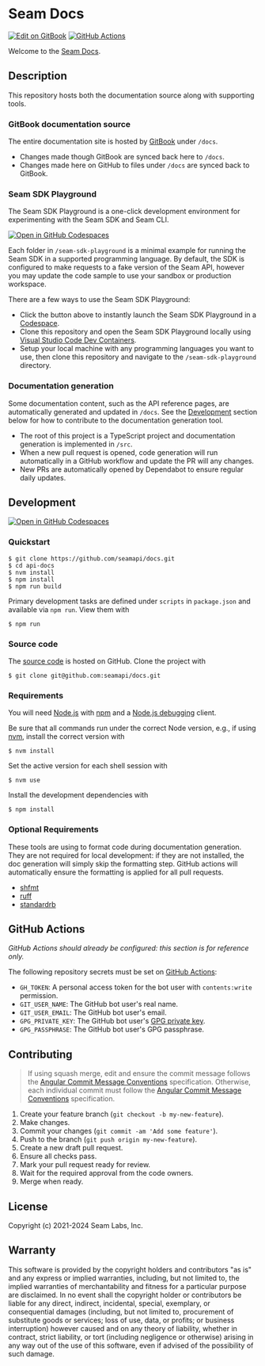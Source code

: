 # Seam Docs

[![Edit on GitBook](https://img.shields.io/badge/Edit-on%20GitBook-blue)](https://app.gitbook.com/o/jhFodLh6YFJJYK6Lv9wE/s/xnN2A67918om1UthYWsF/)
[![GitHub Actions](https://github.com/seamapi/docs/actions/workflows/check.yml/badge.svg)](https://github.com/seamapi/docs/actions/workflows/check.yml)

Welcome to the [Seam Docs].

## Description

This repository hosts both the documentation source along with supporting tools.

### GitBook documentation source

The entire documentation site is hosted by [GitBook] under `/docs`.

- Changes made though GitBook are synced back here to `/docs`.
- Changes made here on GitHub to files under `/docs` are synced back to GitBook.

[Seam Docs]: https://docs.seam.co/
[GitBook]: https://www.gitbook.com/

### Seam SDK Playground

The Seam SDK Playground is a one-click development environment
for experimenting with the Seam SDK and Seam CLI.

[![Open in GitHub Codespaces](https://github.com/codespaces/badge.svg)](https://codespaces.new/seamapi/docs?devcontainer_path=.devcontainer%2Fseam-sdk-playground%2Fdevcontainer.json)

Each folder in `/seam-sdk-playground` is a minimal
example for running the Seam SDK in a supported programming language.
By default, the SDK is configured to make requests to
a fake version of the Seam API, however you may
update the code sample to use your sandbox or production workspace.

There are a few ways to use the Seam SDK Playground:

- Click the button above to instantly launch the Seam SDK Playground in a [Codespace].
- Clone this repository and open the Seam SDK Playground locally
  using [Visual Studio Code Dev Containers].
- Setup your local machine with any programming languages you want to use,
  then clone this repository and navigate to the `/seam-sdk-playground` directory.

[Codespace]: https://github.com/features/codespaces
[Visual Studio Code Dev Containers]: https://code.visualstudio.com/docs/devcontainers/containers

### Documentation generation

Some documentation content, such as the API reference pages,
are automatically generated and updated in `/docs`.
See the [Development](#development) section below
for how to contribute to the documentation generation tool.

- The root of this project is a TypeScript project
  and documentation generation is implemented in `/src`.
- When a new pull request is opened, code generation will run automatically
  in a GitHub workflow and update the PR will any changes.
- New PRs are automatically opened by Dependabot to ensure regular daily updates.

## Development

[![Open in GitHub Codespaces](https://github.com/codespaces/badge.svg)](https://codespaces.new/seamapi/docs)

### Quickstart

```
$ git clone https://github.com/seamapi/docs.git
$ cd api-docs
$ nvm install
$ npm install
$ npm run build
```

Primary development tasks are defined under `scripts` in `package.json`
and available via `npm run`.
View them with

```
$ npm run
```

### Source code

The [source code] is hosted on GitHub.
Clone the project with

```
$ git clone git@github.com:seamapi/docs.git
```

[source code]: https://github.com/seamapi/docs

### Requirements

You will need [Node.js] with [npm] and a [Node.js debugging] client.

Be sure that all commands run under the correct Node version, e.g.,
if using [nvm], install the correct version with

```
$ nvm install
```

Set the active version for each shell session with

```
$ nvm use
```

Install the development dependencies with

```
$ npm install
```

[Node.js]: https://nodejs.org/
[Node.js debugging]: https://nodejs.org/en/docs/guides/debugging-getting-started/
[npm]: https://www.npmjs.com/
[nvm]: https://github.com/creationix/nvm

### Optional Requirements

These tools are using to format code during documentation generation.
They are not required for local development:
if they are not installed, the doc generation will simply skip the formatting step.
GitHub actions will automatically ensure the formatting is applied for all pull requests.

- [shfmt](https://github.com/mvdan/sh)
- [ruff](https://github.com/astral-sh/ruff)
- [standardrb](https://github.com/standardrb/standard)

## GitHub Actions

_GitHub Actions should already be configured: this section is for reference only._

The following repository secrets must be set on [GitHub Actions]:

- `GH_TOKEN`: A personal access token for the bot user with `contents:write` permission.
- `GIT_USER_NAME`: The GitHub bot user's real name.
- `GIT_USER_EMAIL`: The GitHub bot user's email.
- `GPG_PRIVATE_KEY`: The GitHub bot user's [GPG private key].
- `GPG_PASSPHRASE`: The GitHub bot user's GPG passphrase.

[GitHub Actions]: https://github.com/features/actions
[GPG private key]: https://github.com/marketplace/actions/import-gpg#prerequisites

## Contributing

> If using squash merge, edit and ensure the commit message follows the [Angular Commit Message Conventions] specification.
> Otherwise, each individual commit must follow the [Angular Commit Message Conventions] specification.

1. Create your feature branch (`git checkout -b my-new-feature`).
2. Make changes.
3. Commit your changes (`git commit -am 'Add some feature'`).
4. Push to the branch (`git push origin my-new-feature`).
5. Create a new draft pull request.
6. Ensure all checks pass.
7. Mark your pull request ready for review.
8. Wait for the required approval from the code owners.
9. Merge when ready.

[Angular Commit Message Conventions]: https://semantic-release.gitbook.io/semantic-release/#commit-message-format

## License

Copyright (c) 2021-2024 Seam Labs, Inc.

## Warranty

This software is provided by the copyright holders and contributors "as is" and
any express or implied warranties, including, but not limited to, the implied
warranties of merchantability and fitness for a particular purpose are
disclaimed. In no event shall the copyright holder or contributors be liable for
any direct, indirect, incidental, special, exemplary, or consequential damages
(including, but not limited to, procurement of substitute goods or services;
loss of use, data, or profits; or business interruption) however caused and on
any theory of liability, whether in contract, strict liability, or tort
(including negligence or otherwise) arising in any way out of the use of this
software, even if advised of the possibility of such damage.
